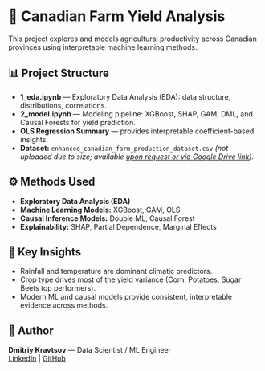﻿# 🌾 Canadian Farm Yield Analysis

This project explores and models agricultural productivity across Canadian provinces using interpretable machine learning methods.

## 📊 Project Structure
- **1_eda.ipynb** — Exploratory Data Analysis (EDA): data structure, distributions, correlations.
- **2_model.ipynb** — Modeling pipeline: XGBoost, SHAP, GAM, DML, and Causal Forests for yield prediction.
- **OLS Regression Summary** — provides interpretable coefficient-based insights.
- **Dataset:** `enhanced_canadian_farm_production_dataset.csv` *(not uploaded due to size; available [upon request or via Google Drive link](https://www.kaggle.com/datasets/aryan208/canadian-farm-production-dataset-19202024)).*

## ⚙️ Methods Used
- **Exploratory Data Analysis (EDA)**
- **Machine Learning Models:** XGBoost, GAM, OLS
- **Causal Inference Models:** Double ML, Causal Forest
- **Explainability:** SHAP, Partial Dependence, Marginal Effects

## 🚀 Key Insights
- Rainfall and temperature are dominant climatic predictors.
- Crop type drives most of the yield variance (Corn, Potatoes, Sugar Beets top performers).
- Modern ML and causal models provide consistent, interpretable evidence across methods.

## 🧠 Author
**Dmitriy Kravtsov** — Data Scientist / ML Engineer  
[LinkedIn](https://www.linkedin.com/in/kravtsovdm) | [GitHub](https://github.com/dmkravtsov)



